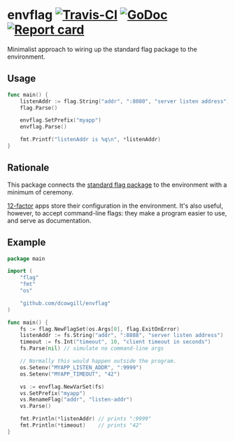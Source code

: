 # envflag [![Travis-CI](https://travis-ci.org/dcowgill/envflag.svg)](https://travis-ci.org/dcowgill/envflag) [![GoDoc](https://godoc.org/github.com/dcowgill/envflag?status.svg)](http://godoc.org/github.com/dcowgill/envflag) [![Report card](https://goreportcard.com/badge/github.com/dcowgill/envflag)](https://goreportcard.com/report/github.com/dcowgill/envflag)

Minimalist approach to wiring up the standard flag package to the environment.

## Usage

```go
func main() {
    listenAddr := flag.String("addr", ":8080", "server listen address")
    flag.Parse()

    envflag.SetPrefix("myapp")
    envflag.Parse()

    fmt.Printf("listenAddr is %q\n", *listenAddr)
}
```

## Rationale

This package connects the [standard flag package](https://godoc.org/flag) to the
environment with a minimum of ceremony.

[12-factor](https://12factor.net/config) apps store their configuration in the
environment. It's also useful, however, to accept command-line flags: they make
a program easier to use, and serve as documentation.

## Example

```go
package main

import (
	"flag"
	"fmt"
	"os"

	"github.com/dcowgill/envflag"
)

func main() {
	fs := flag.NewFlagSet(os.Args[0], flag.ExitOnError)
	listenAddr := fs.String("addr", ":8888", "server listen address")
	timeout := fs.Int("timeout", 10, "client timeout in seconds")
	fs.Parse(nil) // simulate no command-line args

	// Normally this would happen outside the program.
	os.Setenv("MYAPP_LISTEN_ADDR", ":9999")
	os.Setenv("MYAPP_TIMEOUT", "42")

	vs := envflag.NewVarSet(fs)
	vs.SetPrefix("myapp")
	vs.RenameFlag("addr", "listen-addr")
	vs.Parse()

	fmt.Println(*listenAddr) // prints ":9999"
	fmt.Println(*timeout)    // prints "42"
}
```
